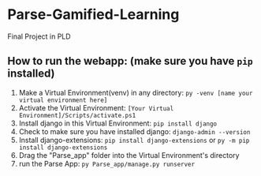 # Parse-Gamified-Learning
 Final Project in PLD

## How to run the webapp: (make sure you have `pip` installed)
  1. Make a Virtual Environment(venv) in any directory:
  ```py -venv [name your virtual environment here]```
  3. Activate the Virtual Environment:
  ```[Your Virtual Environment]/Scripts/activate.ps1```
  4. Install django in this Virtual Environment:
  ```pip install django```
  5. Check to make sure you have installed django:
  ```django-admin --version```
  6. Install django-extensions:
  ```pip install django-extensions``` or ```py -m pip install django-extensions```
  7. Drag the "Parse_app" folder into the Virtual Environment's directory
  8. run the Parse App:
  `py Parse_app/manage.py runserver`
